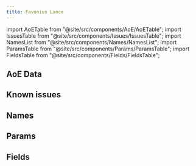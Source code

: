 ```yaml
---
title: Favonius Lance
---
```


import AoETable from "@site/src/components/AoE/AoETable";
import IssuesTable from "@site/src/components/Issues/IssuesTable";
import NamesList from "@site/src/components/Names/NamesList";
import ParamsTable from "@site/src/components/Params/ParamsTable";
import FieldsTable from "@site/src/components/Fields/FieldsTable";

## AoE Data

<AoETable item_key="favoniuslance" data_src="weapon" />

## Known issues

<IssuesTable item_key="favoniuslance" data_src="weapon" />

## Names

<NamesList item_key="favoniuslance" data_src="weapon" />

## Params

<ParamsTable item_key="favoniuslance" data_src="weapon" />

## Fields

<FieldsTable item_key="favoniuslance" data_src="weapon" />
